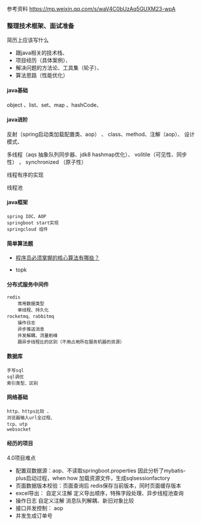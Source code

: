 参考资料 https://mp.weixin.qq.com/s/waV4C0bUzAq5GUXM23-wpA

### 整理技术框架、面试准备

简历上应该写什么 

- 跟java相关的技术栈、
- 项目经历（具体案例）、
- 解决问题的方法论、工具集（轮子）、
- 算法思路（性能优化）

#### java基础
object 、list、set、map 、hashCode、


#### java进阶 
反射（spring启动类加载配置类、aop） 、 class、method、注解（aop）、 设计模式、 
	
多线程（aqs 抽象队列同步器、jdk8 hashmap优化）、 volitile（可见性、同步性） ， synchronized （原子性）
	
线程有序的实现
	
线程池

#### java框架
	spring IOC、AOP
	springboot start实现
	springcloud 组件

#### 简单算法题
- [程序员必须掌握的核心算法有哪些？](https://blog.csdn.net/m0_37907797/article/details/102661778)
	
- topk
	
#### 分布式服务中间件
	redis 
		常用数据类型
		单线程、持久化
	rocketmq、rabbitmq
		操作日志
		异步推送消息
		并发解耦、流量削峰
		跟异步线程比的区别（不用占用所在服务机器的资源）

#### 数据库
	手写sql
	sql调优	
	索引类型、区别

#### 网络基础
	http、https比较 、 
	浏览器输入url全过程、
	tcp、utp
	websocket
	
#### 经历的项目
4.0项目难点
- 配置双数据源：aop、不读取springboot.properties 因此分析了mybatis-plus启动过程，when how 加载资源文件，生成sqlsessionfactory
- 页面数据版本校验：页面查询后 redis保存当前版本，同时页面缓存版本
- excel导出： 自定义注解 定义导出顺序，特殊字段处理、异步线程池查询
- 操作日志 自定义注解 消息队列解耦、新旧对象比较
- 接口并发控制： aop
- 并发生成订单号